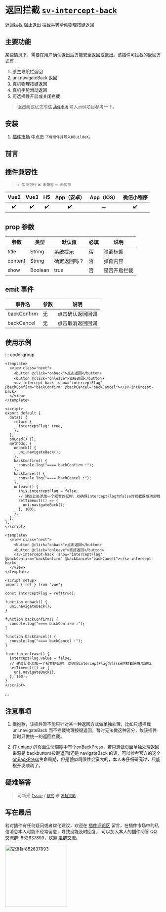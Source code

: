 # 返回拦截 [`sv-intercept-back`](https://ext.dcloud.net.cn/plugin?id=16381)

返回拦截 阻止退出 拦截手势滑动物理按键返回

## 主要功能

某些情况下，需要在用户确认退出后方能安全返回或退出。该插件可拦截的返回方式有：

1. 原生导航栏返回
2. uni.navigateBack 返回
3. 真机物理按键返回
4. 真机手势滑动返回
5. 可选择性开启或关闭拦截

> 强烈建议优先前往 [`插件市场`](https://ext.dcloud.net.cn/plugin?id=16381) 导入示例项目参考一下。

## 安装

1. [插件市场](https://ext.dcloud.net.cn/plugin?id=16381) 中点击 `下载插件并导入HBuildeX`。

## 前言

## 插件兼容性

> `✔️ 实测可行` `❌ 未兼容` `➖ 未实测`

| Vue2 | Vue3 | H5  | App（安卓） | App（IOS） | 微信小程序 |
| :--: | :--: | :-: | :---------: | :--------: | :--------: |
|  ✔️  |  ✔️  | ✔️  |     ✔️      |     ➖     |     ✔️     |

## prop 参数

| 参数    | 类型    | 默认值       | 必填 | 说明         |
| ------- | ------- | ------------ | ---- | ------------ |
| title   | String  | 系统提示     | 否   | 弹窗标题     |
| content | String  | 确定返回吗？ | 否   | 弹窗内容     |
| show    | Boolean | true         | 否   | 是否开启拦截 |

## emit 事件

| 事件名      | 参数 | 说明             |
| ----------- | ---- | ---------------- |
| backConfirm | 无   | 点击确认返回回调 |
| backCancel  | 无   | 点击取消返回回调 |

## 使用示例

::: code-group

```vue [vue2]
<template>
  <view class="next">
    <button @click="onback">点击返回</button>
    <button @click="onleave">直接返回</button>
    <sv-intercept-back :show="interceptFlag" @backConfirm="backConfirm" @backCancel="backCancel"></sv-intercept-back>
  </view>
</template>

<script>
export default {
  data() {
    return {
      interceptFlag: true,
    };
  },
  onLoad() {},
  methods: {
    onback() {
      uni.navigateBack();
    },
    backConfirm() {
      console.log("==== backConfirm :");
    },
    backCancel() {
      console.log("==== backCancel :");
    },
    onleave() {
      this.interceptFlag = false;
      // 建议此处添加一个短暂的延时，以确保interceptFlag为false时拦截器成功卸载
      setTimeout(() => {
        uni.navigateBack();
      }, 100);
    },
  },
};
</script>
```

```vue [vue3]
<template>
  <view class="next">
    <button @click="onback">点击返回</button>
    <button @click="onleave">直接返回</button>
    <sv-intercept-back :show="interceptFlag" @backConfirm="backConfirm" @backCancel="backCancel"></sv-intercept-back>
  </view>
</template>

<script setup>
import { ref } from "vue";

const interceptFlag = ref(true);

function onback() {
  uni.navigateBack();
}

function backConfirm() {
  console.log("==== backConfirm :");
}

function backCancel() {
  console.log("==== backCancel :");
}

function onleave() {
  interceptFlag.value = false;
  // 建议此处添加一个短暂的延时，以确保interceptFlag为false时拦截器成功卸载
  setTimeout(() => {
    uni.navigateBack();
  }, 100);
}
</script>
```

:::

## 注意事项

1. 很抱歉，该插件暂不能只针对某一种返回方式做单独处理，比如只想拦截 uni.navigateBack 而不拦截物理按键返回，暂时无法做这种区分，故该插件暂时只做统一的返回拦截。

2. 在 uniapp 的页面生命周期中有个[onBackPress](https://uniapp.dcloud.net.cn/tutorial/page.html#lifecycle)，若只想做页面单独处理返回来源是 backbutton(按键返回)还是 navigateBack 的话，可以参考官方的这个[onBackPress](https://uniapp.dcloud.net.cn/tutorial/page.html#lifecycle)生命周期，但是貌似局限性会蛮大的，本人未仔细研究过，只能祝开发顺利了。

## 疑难解答

> 可新建 [`Issue`](https://gitee.com/Sonve/sv-app-docs/issues/new) / [`悬赏`](https://gitee.com/Sonve/sv-app-docs/reward_issues/new) 来 [`发起提问`](https://gitee.com/Sonve/sv-app-docs/issues)

## 写在最后

若对插件有任何疑问或者优化建议，欢迎在 [插件评论区](https://ext.dcloud.net.cn/plugin?id=16381#rating) 留言，在插件市场中的私信消息本人可能不经常留意，导致没能及时回复，
可以加入本人的插件问答 QQ 交流群: 852637893，欢迎 [进群交流](https://qm.qq.com/cgi-bin/qm/qr?k=HD9IXnUruOa5pplF1jAeQsLb9BNnP_DE&jump_from=webapi&authKey=tk61Q5la3EAprdYcUBD7v0PBly795OTcT4UT36XxqcG7pmhGRpE+yFlt75vQBWeY)。

<img width="200" src="https://mp-74bfcbac-6ba6-4f39-8513-8831390ff75a.cdn.bspapp.com/static/qqqun.jpg" alt="交流群:852637893"/>
